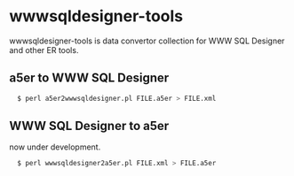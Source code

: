 wwwsqldesigner-tools
====================

wwwsqldesigner-tools is data convertor collection for WWW SQL Designer and other ER tools.

## a5er to WWW SQL Designer

  ~~~ sh
    $ perl a5er2wwwsqldesigner.pl FILE.a5er > FILE.xml
  ~~~

## WWW SQL Designer to a5er

now under development.

  ~~~ sh
    $ perl wwwsqldesigner2a5er.pl FILE.xml > FILE.a5er
  ~~~
